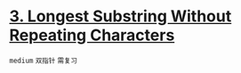 # [3. Longest Substring Without Repeating Characters](https://leetcode.com/problems/longest-substring-without-repeating-characters/)


`medium` `双指针` `需复习`